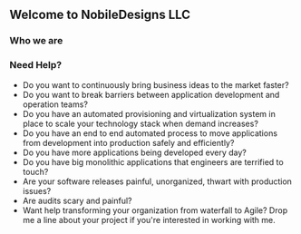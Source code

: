 ## Welcome to NobileDesigns LLC

### Who we are

### Need Help?
- Do you want to continuously bring business ideas to the market faster?
- Do you want to break barriers between application development and operation teams?
- Do you have an automated provisioning and virtualization system in place to scale your technology stack when demand increases?
- Do you have an end to end automated process to move applications from development into production safely and efficiently?
- Do you have more applications being developed every day?
- Do you have big monolithic applications that engineers are terrified to touch?
- Are your software releases painful, unorganized, thwart with production issues?
- Are audits scary and painful?
- Want help transforming your organization from waterfall to Agile? Drop me a line about your project if you're interested in working with me.

